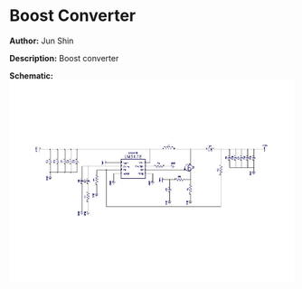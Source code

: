 # Boost Converter

__Author:__ Jun Shin

__Description:__ Boost converter

__Schematic:__ ![](boost-converter_sch_s1.jpg)
